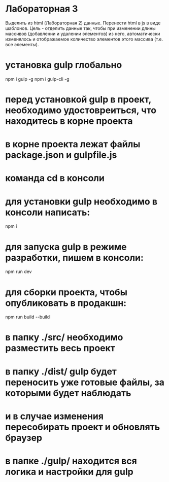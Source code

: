 # Лабораторная 3
Выделить из html (Лабораторная 2) данные.
Перенести html в js в виде шаблонов.
Цель - отделить данные так, чтобы при изменении длины массивов (добавлении и удалении элементов) из него, автоматически изменялось и отображаемое количество элементов этого массива (т.е. все элементы).

# установка gulp глобально
npm i gulp -g
npm i gulp-cli -g

# перед установкой gulp в проект, необходимо удостовреиться, что находитесь в корне проекта
# в корне проекта лежат файлы package.json и gulpfile.js
# команда cd в консоли

# для установки gulp необходимо в консоли написать:
npm i

# для запуска gulp в режиме разработки, пишем в консоли:
npm run dev

# для сборки проекта, чтобы опубликовать в продакшн:
npm run build --build

# в папку ./src/ необходимо разместить весь проект
# в папку ./dist/ gulp будет переносить уже готовые файлы, за которыми будет наблюдать
# и в случае изменения пересобирать проект и обновлять браузер
# в папке ./gulp/ находится вся логика и настройки для gulp